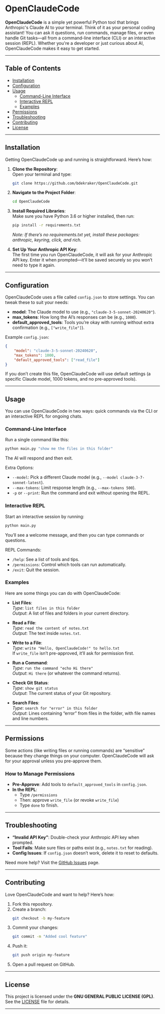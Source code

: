 # OpenClaudeCode

**OpenClaudeCode** is a simple yet powerful Python tool that brings Anthropic's Claude AI to your terminal. Think of it as your personal coding assistant! You can ask it questions, run commands, manage files, or even handle Git tasks—all from a command-line interface (CLI) or an interactive session (REPL). Whether you're a developer or just curious about AI, OpenClaudeCode makes it easy to get started.

---

## Table of Contents

- [Installation](#installation)
- [Configuration](#configuration)
- [Usage](#usage)
  - [Command-Line Interface](#command-line-interface)
  - [Interactive REPL](#interactive-repl)
  - [Examples](#examples)
- [Permissions](#permissions)
- [Troubleshooting](#troubleshooting)
- [Contributing](#contributing)
- [License](#license)

---

## Installation

Getting OpenClaudeCode up and running is straightforward. Here’s how:

1. **Clone the Repository**:  
   Open your terminal and type:
   ```bash
   git clone https://github.com/bdekraker/OpenClaudeCode.git
   ```
2. **Navigate to the Project Folder**:
   ```bash
   cd OpenClaudeCode
   ```
3. **Install Required Libraries**:  
   Make sure you have Python 3.6 or higher installed, then run:
   ```bash
   pip install -r requirements.txt
   ```
   *Note: If there’s no requirements.txt yet, install these packages: anthropic, keyring, click, and rich.*

4. **Set Up Your Anthropic API Key**:  
   The first time you run OpenClaudeCode, it will ask for your Anthropic API key. Enter it when prompted—it’ll be saved securely so you won’t need to type it again.

---

## Configuration

OpenClaudeCode uses a file called `config.json` to store settings. You can tweak these to suit your needs:

- **model**: The Claude model to use (e.g., `"claude-3-5-sonnet-20240620"`).
- **max_tokens**: How long the AI’s responses can be (e.g., `1000`).
- **default_approved_tools**: Tools you’re okay with running without extra confirmation (e.g., `["write_file"]`).

Example `config.json`:

```json
{
    "model": "claude-3-5-sonnet-20240620",
    "max_tokens": 1000,
    "default_approved_tools": ["read_file"]
}
```

If you don’t create this file, OpenClaudeCode will use default settings (a specific Claude model, 1000 tokens, and no pre-approved tools).

---

## Usage

You can use OpenClaudeCode in two ways: quick commands via the CLI or an interactive REPL for ongoing chats.

### Command-Line Interface

Run a single command like this:

```bash
python main.py "show me the files in this folder"
```

The AI will respond and then exit.

Extra Options:

- `--model`: Pick a different Claude model (e.g., `--model claude-3-7-sonnet-latest`).
- `--max-tokens`: Limit response length (e.g., `--max-tokens 500`).
- `-p` or `--print`: Run the command and exit without opening the REPL.

### Interactive REPL

Start an interactive session by running:

```bash
python main.py
```

You’ll see a welcome message, and then you can type commands or questions.

REPL Commands:

- `/help`: See a list of tools and tips.
- `/permissions`: Control which tools can run automatically.
- `/exit`: Quit the session.

### Examples

Here are some things you can do with OpenClaudeCode:

- **List Files**:  
  *Type*: `list files in this folder`  
  *Output*: A list of files and folders in your current directory.

- **Read a File**:  
  *Type*: `read the content of notes.txt`  
  *Output*: The text inside `notes.txt`.

- **Write to a File**:  
  *Type*: `write "Hello, OpenClaudeCode!" to hello.txt`  
  If `write_file` isn’t pre-approved, it’ll ask for permission first.

- **Run a Command**:  
  *Type*: `run the command "echo Hi there"`  
  *Output*: `Hi there` (or whatever the command returns).

- **Check Git Status**:  
  *Type*: `show git status`  
  *Output*: The current status of your Git repository.

- **Search Files**:  
  *Type*: `search for "error" in this folder`  
  *Output*: Lines containing “error” from files in the folder, with file names and line numbers.

---

## Permissions

Some actions (like writing files or running commands) are “sensitive” because they change things on your computer. OpenClaudeCode will ask for your approval unless you pre-approve them.

### How to Manage Permissions

- **Pre-Approve**: Add tools to `default_approved_tools` in `config.json`.
- **In the REPL**:
  - Type `/permissions`
  - Then: approve `write_file` (or revoke `write_file`)
  - Type `done` to finish.

---

## Troubleshooting

- **“Invalid API Key”**: Double-check your Anthropic API key when prompted.
- **Tool Fails**: Make sure files or paths exist (e.g., `notes.txt` for reading).
- **Config Issues**: If `config.json` doesn’t work, delete it to reset to defaults.

Need more help? Visit the [GitHub Issues](https://github.com/bdekraker/OpenClaudeCode/issues) page.

---

## Contributing

Love OpenClaudeCode and want to help? Here’s how:

1. Fork this repository.
2. Create a branch:
   ```bash
   git checkout -b my-feature
   ```
3. Commit your changes:
   ```bash
   git commit -m "Added cool feature"
   ```
4. Push it:
   ```bash
   git push origin my-feature
   ```
5. Open a pull request on GitHub.

---

## License

This project is licensed under the **GNU GENERAL PUBLIC LICENSE (GPL)**. See the [LICENSE](LICENSE) file for details.

---


